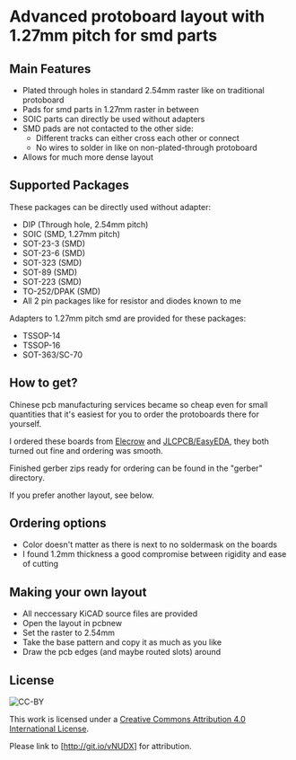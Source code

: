 Advanced protoboard layout with 1.27mm pitch for smd parts
==========================================================

Main Features
-------------

* Plated through holes in standard 2.54mm raster like on traditional protoboard
* Pads for smd parts in 1.27mm raster in between
* SOIC parts can directly be used without adapters
* SMD pads are not contacted to the other side:
  * Different tracks can either cross each other or connect
  * No wires to solder in like on non-plated-through protoboard
* Allows for much more dense layout

Supported Packages
------------------

These packages can be directly used without adapter:

* DIP (Through hole, 2.54mm pitch)
* SOIC (SMD, 1.27mm pitch)
* SOT-23-3 (SMD)
* SOT-23-6 (SMD)
* SOT-323 (SMD)
* SOT-89 (SMD)
* SOT-223 (SMD)
* TO-252/DPAK (SMD)
* All 2 pin packages like for resistor and diodes known to me

Adapters to 1.27mm pitch smd are provided for these packages:

* TSSOP-14
* TSSOP-16
* SOT-363/SC-70

How to get?
-----------

Chinese pcb manufacturing services became so cheap even for small quantities
that it's easiest for you to order the protoboards there for yourself.

I ordered these boards from [Elecrow](https://www.elecrow.com/) and [JLCPCB/EasyEDA](https://jlcpcb.com/), 
they both turned out fine and ordering was smooth.

Finished gerber zips ready for ordering can be found in the "gerber" directory.

If you prefer another layout, see below.

Ordering options
----------------

* Color doesn't matter as there is next to no soldermask on the boards
* I found 1.2mm thickness a good compromise between rigidity and ease of cutting

Making your own layout
----------------------

* All neccessary KiCAD source files are provided
* Open the layout in pcbnew
* Set the raster to 2.54mm
* Take the base pattern and copy it as much as you like
* Draw the pcb edges (and maybe routed slots) around


License
-------
![CC-BY](https://licensebuttons.net/l/by/4.0/88x31.png)

This work is licensed under a [Creative Commons Attribution 4.0 International License](https://creativecommons.org/licenses/by/4.0/).

Please link to [http://git.io/vNUDX] for attribution.
